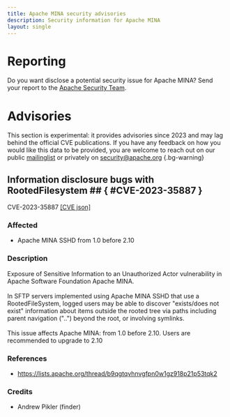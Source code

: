 ```yaml
---
title: Apache MINA security advisories
description: Security information for Apache MINA
layout: single
---
```


# Reporting

Do you want disclose a potential security issue for Apache MINA? Send your report to the  [Apache Security Team](mailto:security@apache.org).

# Advisories

This section is experimental: it provides advisories since 2023 and may lag behind the official CVE publications. If you have any feedback on how you would like this data to be provided, you are welcome to reach out on our public [mailinglist](/mailinglist) or privately on [security@apache.org](mailto:security@apache.org)
{.bg-warning}

## Information disclosure bugs with RootedFilesystem ## { #CVE-2023-35887 }

CVE-2023-35887 [\[CVE json\]](./CVE-2023-35887.cve.json)

### Affected

* Apache MINA SSHD from 1.0 before 2.10


### Description

Exposure of Sensitive Information to an Unauthorized Actor vulnerability in Apache Software Foundation Apache MINA.<br><br>In SFTP servers implemented using Apache MINA SSHD that use a RootedFileSystem, logged users may be able to discover "exists/does not exist" information about items outside the rooted tree via paths including parent navigation ("..") beyond the root, or involving symlinks.<br><br>This issue affects Apache MINA: from 1.0 before 2.10. Users are recommended to upgrade to 2.10<br>

### References
* https://lists.apache.org/thread/b9qgtqvhnvgfpn0w1gz918p21p53tqk2


### Credits
* Andrew Pikler (finder)
